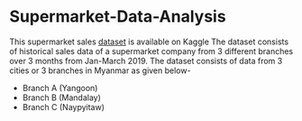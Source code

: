 # Supermarket-Data-Analysis
This supermarket sales [dataset](https://www.kaggle.com/datasets/aungpyaeap/supermarket-sales) is available on Kaggle
The dataset consists of historical sales data of a supermarket company from 3 different branches over 3 months from Jan-March 2019. 
The dataset consists of data from 3 cities or 3 branches in Myanmar as given below-
- Branch A (Yangoon)
- Branch B (Mandalay)
- Branch C (Naypyitaw)

